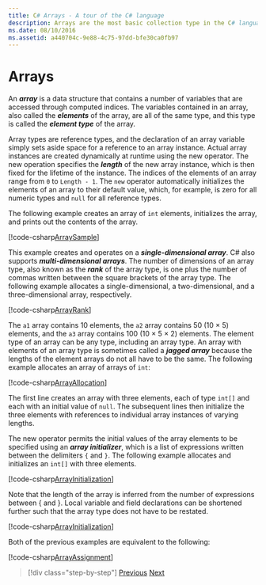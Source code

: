 ```yaml
---
title: C# Arrays - A tour of the C# language
description: Arrays are the most basic collection type in the C# language
ms.date: 08/10/2016
ms.assetid: a440704c-9e88-4c75-97dd-bfe30ca0fb97
---
```


# Arrays

An ***array*** is a data structure that contains a number of variables that are accessed through computed indices. The variables contained in an array, also called the ***elements*** of the array, are all of the same type, and this type is called the ***element type*** of the array.

Array types are reference types, and the declaration of an array variable simply sets aside space for a reference to an array instance. Actual array instances are created dynamically at runtime using the new operator. The new operation specifies the ***length*** of the new array instance, which is then fixed for the lifetime of the instance. The indices of the elements of an array range from `0` to `Length - 1`. The `new` operator automatically initializes the elements of an array to their default value, which, for example, is zero for all numeric types and `null` for all reference types.

The following example creates an array of `int` elements, initializes the array, and prints out the contents of the array.

[!code-csharp[ArraySample](../../../samples/snippets/csharp/tour/arrays/Program.cs#L3-L18)]

This example creates and operates on a ***single-dimensional array***. C# also supports ***multi-dimensional arrays***. The number of dimensions of an array type, also known as the ***rank*** of the array type, is one plus the number of commas written between the square brackets of the array type. The following example allocates a single-dimensional, a two-dimensional, and a three-dimensional array, respectively.

[!code-csharp[ArrayRank](../../../samples/snippets/csharp/tour/arrays/Program.cs#L24-L26)]

The `a1` array contains 10 elements, the `a2` array contains 50 (10 × 5) elements, and the `a3` array contains 100 (10 × 5 × 2) elements.
The element type of an array can be any type, including an array type. An array with elements of an array type is sometimes called a ***jagged array*** because the lengths of the element arrays do not all have to be the same. The following example allocates an array of arrays of `int`:

[!code-csharp[ArrayAllocation](../../../samples/snippets/csharp/tour/arrays/Program.cs#L31-L34)]

The first line creates an array with three elements, each of type `int[]` and each with an initial value of `null`. The subsequent lines then initialize the three elements with references to individual array instances of varying lengths.

The new operator permits the initial values of the array elements to be specified using an ***array initializer***, which is a list of expressions written between the delimiters `{` and `}`. The following example allocates and initializes an `int[]` with three elements.

[!code-csharp[ArrayInitialization](../../../samples/snippets/csharp/tour/arrays/Program.cs#L39-L39)]

Note that the length of the array is inferred from the number of expressions between { and }. Local variable and field declarations can be shortened further such that the array type does not have to be restated.

[!code-csharp[ArrayInitialization](../../../samples/snippets/csharp/tour/arrays/Program.cs#L44-L44)]

Both of the previous examples are equivalent to the following:

[!code-csharp[ArrayAssignment](../../../samples/snippets/csharp/tour/arrays/Program.cs#L49-L53)]

>[!div class="step-by-step"]
>[Previous](structs.md)
>[Next](interfaces.md)